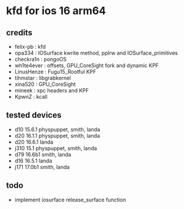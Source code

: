 # kfd for ios 16 arm64  

## credits
 - felix-pb : kfd
 - opa334 : IOSurface kwrite method, pplrw and IOSurface_primitives
 - checkra1n : pongoOS
 - wh1te4ever : offsets, GPU_CoreSight fork and dynamic KPF
 - LinusHenze : Fugu15_Rootful KPF
 - tihmstar : libgrabkernel
 - xina520 : GPU_CoreSight
 - mineek : xpc headers and KPF
 - KpwnZ : kcall
## tested devices

- d10  15.6.1 physpuppet, smith, landa
- d20  16.1.1 physpuppet, smith, landa
- d20  16.6.1 landa
- j310 15.1   physpuppet, smith, landa
- d79  16.6b1 smith, landa
- d16  16.5.1 landa
- j171 17.0b1 smith, landa

## todo
 - implement iosurface release_surface function
